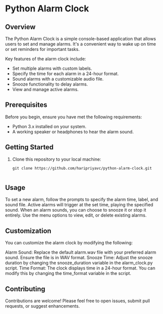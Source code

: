 # Python Alarm Clock

## Overview

The Python Alarm Clock is a simple console-based application that allows users to set and manage alarms. It's a convenient way to wake up on time or set reminders for important tasks.

Key features of the alarm clock include:

- Set multiple alarms with custom labels.
- Specify the time for each alarm in a 24-hour format.
- Sound alarms with a customizable audio file.
- Snooze functionality to delay alarms.
- View and manage active alarms.

## Prerequisites

Before you begin, ensure you have met the following requirements:

- Python 3.x installed on your system.
- A working speaker or headphones to hear the alarm sound.

## Getting Started

1. Clone this repository to your local machine:

   ```shell
   git clone https://github.com/haripriyavc/python-alarm-clock.git


## Usage
To set a new alarm, follow the prompts to specify the alarm time, label, and sound file.
Active alarms will trigger at the set time, playing the specified sound.
When an alarm sounds, you can choose to snooze it or stop it entirely.
Use the menu options to view, edit, or delete existing alarms.

## Customization
You can customize the alarm clock by modifying the following:

Alarm Sound: Replace the default alarm.wav file with your preferred alarm sound. Ensure the file is in WAV format.
Snooze Time: Adjust the snooze duration by changing the snooze_duration variable in the alarm_clock.py script.
Time Format: The clock displays time in a 24-hour format. You can modify this by changing the time_format variable in the script.

## Contributing
Contributions are welcome! Please feel free to open issues, submit pull requests, or suggest enhancements.
